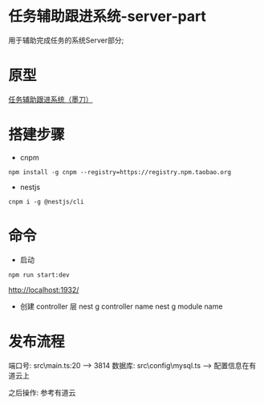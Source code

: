 # 任务辅助跟进系统-server-part
用于辅助完成任务的系统Server部分;

# 原型

[任务辅助跟进系统（墨刀）](https://free.modao.cc/app/7ea2223846d8dbc3b853a500f06e4e9bc3e02b5c)

# 搭建步骤

- cnpm
```
npm install -g cnpm --registry=https://registry.npm.taobao.org
```

- nestjs
```
cnpm i -g @nestjs/cli
```

# 命令
- 启动
```
npm run start:dev
```

[http://localhost:1932/](http://localhost:1932/)

- 创建 controller 层
nest g controller name
nest g module name

# 发布流程
端口号: src\main.ts:20 ——> 3814
数据库: src\config\mysql.ts ——> 配置信息在有道云上

之后操作: 参考有道云
